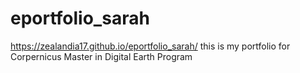 # eportfolio_sarah
  https://zealandia17.github.io/eportfolio_sarah/
  this is my portfolio for Corpernicus Master in Digital Earth Program
